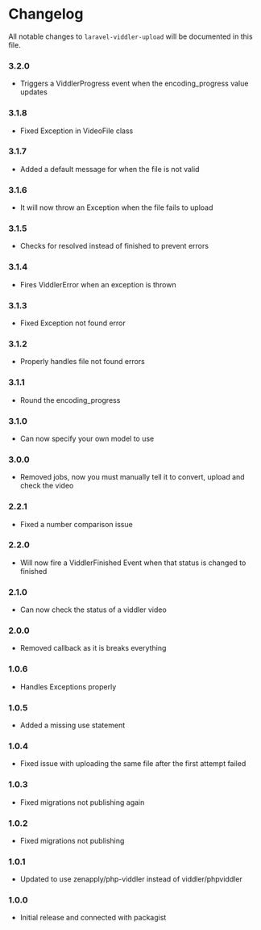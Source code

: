 # Changelog

All notable changes to `laravel-viddler-upload` will be documented in this file.

### 3.2.0
- Triggers a ViddlerProgress event when the encoding_progress value updates

### 3.1.8
- Fixed Exception in VideoFile class

### 3.1.7
- Added a default message for when the file is not valid

### 3.1.6
- It will now throw an Exception when the file fails to upload

### 3.1.5
- Checks for resolved instead of finished to prevent errors

### 3.1.4
- Fires ViddlerError when an exception is thrown

### 3.1.3
- Fixed Exception not found error

### 3.1.2
- Properly handles file not found errors

### 3.1.1
- Round the encoding_progress

### 3.1.0
- Can now specify your own model to use

### 3.0.0
- Removed jobs, now you must manually tell it to convert, upload and check the video

### 2.2.1
- Fixed a number comparison issue

### 2.2.0
- Will now fire a ViddlerFinished Event when that status is changed to finished

### 2.1.0
- Can now check the status of a viddler video

### 2.0.0
- Removed callback as it is breaks everything

### 1.0.6
- Handles Exceptions properly

### 1.0.5
- Added a missing use statement

### 1.0.4
- Fixed issue with uploading the same file after the first attempt failed

### 1.0.3
- Fixed migrations not publishing again

### 1.0.2
- Fixed migrations not publishing

### 1.0.1
- Updated to use zenapply/php-viddler instead of viddler/phpviddler

### 1.0.0
- Initial release and connected with packagist
